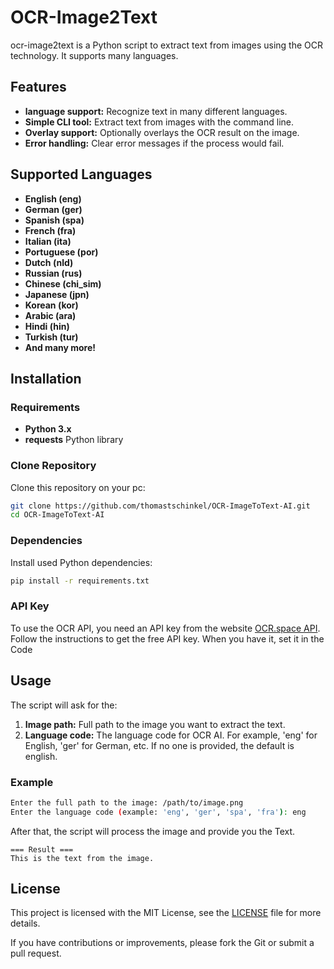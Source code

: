 # OCR-Image2Text

ocr-image2text is a Python script to extract text from images using the OCR technology. It supports many languages.

## Features

* **language support:** Recognize text in many different languages.
* **Simple CLI tool:** Extract text from images with the command line.
* **Overlay support:** Optionally overlays the OCR result on the image.
* **Error handling:** Clear error messages if the process would fail.

## Supported Languages

- **English (eng)**
- **German (ger)**
- **Spanish (spa)**
- **French (fra)**
- **Italian (ita)**
- **Portuguese (por)**
- **Dutch (nld)**
- **Russian (rus)**
- **Chinese (chi_sim)**
- **Japanese (jpn)**
- **Korean (kor)**
- **Arabic (ara)**
- **Hindi (hin)**
- **Turkish (tur)**
- **And many more!**  

## Installation

### Requirements

- **Python 3.x** 
- **requests** Python library 

### Clone Repository

Clone this repository on your pc:

```bash
git clone https://github.com/thomastschinkel/OCR-ImageToText-AI.git
cd OCR-ImageToText-AI
```

### Dependencies

Install used Python dependencies:

```bash
pip install -r requirements.txt
```

### API Key

To use the OCR API, you need an API key from the website [OCR.space API](https://ocr.space/ocrapi/freekey). Follow the instructions to get the free API key. When you have it, set it in the Code

## Usage

The script will ask for the:

1. **Image path:** Full path to the image you want to extract the text.
2. **Language code:** The language code for OCR AI. For example, 'eng' for English, 'ger' for German, etc. If no one is provided, the default is english.

### Example

```bash
Enter the full path to the image: /path/to/image.png
Enter the language code (example: 'eng', 'ger', 'spa', 'fra'): eng
```

After that, the script will process the image and provide you the Text.

```
=== Result ===
This is the text from the image.
```

## License

This project is licensed with the MIT License, see the [LICENSE](LICENSE) file for more details.


If you have contributions or improvements, please fork the Git or submit a pull request.
